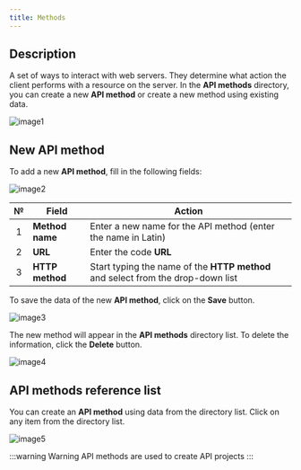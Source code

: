 ```yaml
---
title: Methods
---
```


## Description

A set of ways to interact with web servers.  They determine what action the client performs with a resource on the server. In the **API methods** directory, you can create a new **API method** or create a new method using existing data.

![image1](/img/en/api/methods/image1.png)

## New API method

To add a new **API method**, fill in the following fields:

![image2](/img/en/api/methods/image2.png)

| № | Field | Action |
| :-: | ----- | ------ |
| 1 | **Method name** | Enter a new name for the API method (enter the name in Latin) |
| 2 | **URL** | Enter the code **URL** |
| 3 | **НTTP method** | Start typing the name of the **HTTP method** and select from the drop-down list | 

To save the data of the new **API method**, click on the **Save** button.

![image3](/img/en/api/methods/image3.png)

The new method will appear in the **API methods** directory list. To delete the information, click the **Delete** button.

![image4](/img/en/api/methods/image4.png)

## API methods reference list

You can create an **API method** using data from the directory list. Click on any item from the directory list.

![image5](/img/en/api/methods/image5.png)

:::warning Warning
API methods are used to create API projects
:::